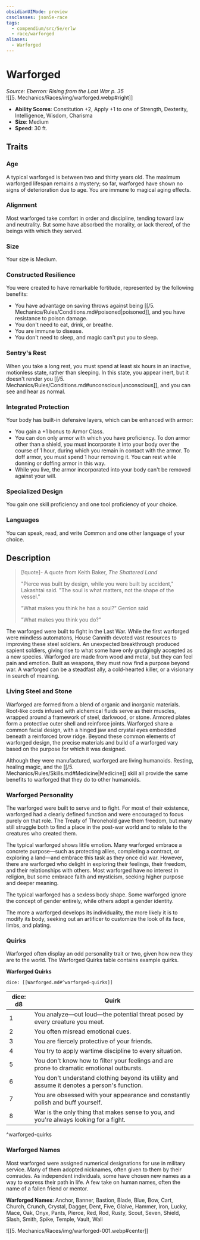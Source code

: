 ```yaml
---
obsidianUIMode: preview
cssclasses: json5e-race
tags:
  - compendium/src/5e/erlw
  - race/warforged
aliases:
  - Warforged
---
```

# Warforged
*Source: Eberron: Rising from the Last War p. 35*  
![[5. Mechanics/Races/img/warforged.webp#right]]  

- **Ability Scores**: Constitution +2, Apply +1 to one of Strength, Dexterity, Intelligence, Wisdom, Charisma
- **Size**: Medium
- **Speed**: 30 ft.

## Traits

### Age

A typical warforged is between two and thirty years old. The maximum warforged lifespan remains a mystery; so far, warforged have shown no signs of deterioration due to age. You are immune to magical aging effects.

### Alignment

Most warforged take comfort in order and discipline, tending toward law and neutrality. But some have absorbed the morality, or lack thereof, of the beings with which they served.

### Size

Your size is Medium.

### Constructed Resilience

You were created to have remarkable fortitude, represented by the following benefits:

- You have advantage on saving throws against being [[/5. Mechanics/Rules/Conditions.md#poisoned\|poisoned]], and you have resistance to poison damage.  
- You don't need to eat, drink, or breathe.  
- You are immune to disease.  
- You don't need to sleep, and magic can't put you to sleep.  

### Sentry's Rest

When you take a long rest, you must spend at least six hours in an inactive, motionless state, rather than sleeping. In this state, you appear inert, but it doesn't render you [[/5. Mechanics/Rules/Conditions.md#unconscious\|unconscious]], and you can see and hear as normal.

### Integrated Protection

Your body has built-in defensive layers, which can be enhanced with armor:

- You gain a +1 bonus to Armor Class.  
- You can don only armor with which you have proficiency. To don armor other than a shield, you must incorporate it into your body over the course of 1 hour, during which you remain in contact with the armor. To doff armor, you must spend 1 hour removing it. You can rest while donning or doffing armor in this way.  
- While you live, the armor incorporated into your body can't be removed against your will.  

### Specialized Design

You gain one skill proficiency and one tool proficiency of your choice.

### Languages

You can speak, read, and write Common and one other language of your choice.

## Description

> [!quote]- A quote from Keith Baker, *The Shattered Land*  
> 
> "Pierce was built by design, while you were built by accident," Lakashtai said. "The soul is what matters, not the shape of the vessel."
> 
> "What makes you think he has a soul?" Gerrion said
> 
> "What makes you think you do?"

The warforged were built to fight in the Last War. While the first warforged were mindless automatons, House Cannith devoted vast resources to improving these steel soldiers. An unexpected breakthrough produced sapient soldiers, giving rise to what some have only grudgingly accepted as a new species. Warforged are made from wood and metal, but they can feel pain and emotion. Built as weapons, they must now find a purpose beyond war. A warforged can be a steadfast ally, a cold-hearted killer, or a visionary in search of meaning.

### Living Steel and Stone

Warforged are formed from a blend of organic and inorganic materials. Root-like cords infused with alchemical fluids serve as their muscles, wrapped around a framework of steel, darkwood, or stone. Armored plates form a protective outer shell and reinforce joints. Warforged share a common facial design, with a hinged jaw and crystal eyes embedded beneath a reinforced brow ridge. Beyond these common elements of warforged design, the precise materials and build of a warforged vary based on the purpose for which it was designed.

Although they were manufactured, warforged are living humanoids. Resting, healing magic, and the [[/5. Mechanics/Rules/Skills.md#Medicine\|Medicine]] skill all provide the same benefits to warforged that they do to other humanoids.

### Warforged Personality

The warforged were built to serve and to fight. For most of their existence, warforged had a clearly defined function and were encouraged to focus purely on that role. The Treaty of Thronehold gave them freedom, but many still struggle both to find a place in the post-war world and to relate to the creatures who created them.

The typical warforged shows little emotion. Many warforged embrace a concrete purpose—such as protecting allies, completing a contract, or exploring a land—and embrace this task as they once did war. However, there are warforged who delight in exploring their feelings, their freedom, and their relationships with others. Most warforged have no interest in religion, but some embrace faith and mysticism, seeking higher purpose and deeper meaning.

The typical warforged has a sexless body shape. Some warforged ignore the concept of gender entirely, while others adopt a gender identity.

The more a warforged develops its individuality, the more likely it is to modify its body, seeking out an artificer to customize the look of its face, limbs, and plating.

### Quirks

Warforged often display an odd personality trait or two, given how new they are to the world. The Warforged Quirks table contains example quirks.

**Warforged Quirks**

`dice: [[Warforged.md#^warforged-quirks]]`

| dice: d8 | Quirk |
|----------|-------|
| 1 | You analyze—out loud—the potential threat posed by every creature you meet. |
| 2 | You often misread emotional cues. |
| 3 | You are fiercely protective of your friends. |
| 4 | You try to apply wartime discipline to every situation. |
| 5 | You don't know how to filter your feelings and are prone to dramatic emotional outbursts. |
| 6 | You don't understand clothing beyond its utility and assume it denotes a person's function. |
| 7 | You are obsessed with your appearance and constantly polish and buff yourself. |
| 8 | War is the only thing that makes sense to you, and you're always looking for a fight. |
^warforged-quirks

### Warforged Names

Most warforged were assigned numerical designations for use in military service. Many of them adopted nicknames, often given to them by their comrades. As independent individuals, some have chosen new names as a way to express their path in life. A few take on human names, often the name of a fallen friend or mentor.

**Warforged Names**: Anchor, Banner, Bastion, Blade, Blue, Bow, Cart, Church, Crunch, Crystal, Dagger, Dent, Five, Glaive, Hammer, Iron, Lucky, Mace, Oak, Onyx, Pants, Pierce, Red, Rod, Rusty, Scout, Seven, Shield, Slash, Smith, Spike, Temple, Vault, Wall


![[5. Mechanics/Races/img/warforged-001.webp#center]]
